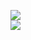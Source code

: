 [![](https://img.shields.io/badge/Made%20With-Github%20Spray-lightgrey.svg?style=for-the-badge&logo=github)](https://github.com/Annihil/github-spray#1104)  
[![](https://i.imgur.com/2DrTn0Z.gif)](https://github.com/Annihil/github-spray)
